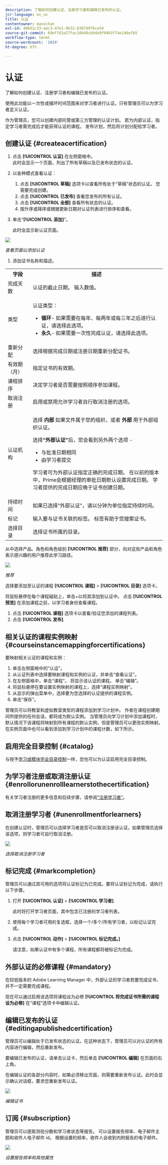 ```yaml
---
description: 了解如何创建认证、注册学习者和编辑已发布的认证。
jcr-language: en_us
title: 认证
contentowner: manochan
exl-id: 406d1c33-aac3-47e1-9b32-83874976ce54
source-git-commit: 69ef7d1e27fac3db49cbb4b9f9403f74e146efb5
workflow-type: tm+mt
source-wordcount: '1024'
ht-degree: 67%

---
```


# 认证

了解如何创建认证、注册学习者和编辑已发布的认证。

使用此功能以一次性或循环时间范围来对学习者进行认证。只有管理员可以为学习者定义认证。

作为管理员，您可以创建内部托管或第三方管理的认证计划。 若为内部认证，指定学习者需完成后才能获得认证的课程。 发布计划，然后将计划分配给学习者。

## 创建认证 {#createacertification}

1. 点击 **[!UICONTROL 认证]** 在左侧窗格中。\
   此时会显示一个页面，列出了所有草稿以及已发布状态的认证。

1. 以各种模式查看认证：

   1. 点击 **[!UICONTROL 草稿]** 选项卡以查看所有处于“草稿”状态的认证。 您需要完成创建。
   1. 点击 **[!UICONTROL 已发布]** 查看您发布的所有认证。
   1. 点击 **[!UICONTROL 全部]** 查看所有状态的认证。
   1. 按升序或降序或根据更新日期对认证列表进行排序和查看。

1. 单击“**[!UICONTROL 添加]**”。

   此时会显示新认证页面。

![](assets/add-new-certification.png)

*查看页面以添加认证*

1. 添加证书名称和描述。

<table>
 <tbody>
  <tr>
   <th>字段</th>
   <th>描述</th>
  </tr>
  <tr>
   <td>完成天数</td>
   <td>认证的截止日期。 输入数值。</td>
  </tr>
  <tr>
   <td>类型</td>
   <td>
    <p>认证类型：</p>
    <ul>
     <li><b>循环</b>- 如果需要在每年、每两年或每三年之后进行认证，请选择此选项。</li>
     <li><b>永久</b>- 如果需要一次性完成认证，请选择此选项。</li>
    </ul></td>
  </tr>
  <tr>
   <td>重新分配</td>
   <td>选择根据完成日期或注册日期重新分配证书。<br></td>
  </tr>
  <tr>
   <td>有效期（月） <br></td>
   <td>指定证书的有效期。</td>
  </tr>
  <tr>
   <td>课程排序<br></td>
   <td>决定学习者是否需要按照顺序参加课程。<br></td>
  </tr>
  <tr>
   <td>取消注册<br></td>
   <td>启用或禁用允许学习者自行取消注册的选项。</td>
  </tr>
  <tr>
   <td>认证机构<br></td>
   <td>
    <p>选择 <b>内部</b> 如果文件属于您的组织，或者 <b>外部</b> 用于外部组织认证。</p>
    <p>选择<b>“外部认证”</b>后，您会看到另外两个选项 -</p>
    <ul>
     <li>与批准日期相同<br></li>
     <li>由学习者提交<br></li>
    </ul>
    <p>学习者可为外部认证指定正确的完成日期。 在以前的版本中，Prime会根据经理的审批日期默认设置完成日期。 学习者提供的完成日期应晚于证书创建日期<span>。</span></p></td>
  </tr>
  <tr>
   <td>持续时间</td>
   <td>如果已选择“外部认证”，请以分钟为单位指定持续时间。</td>
  </tr>
  <tr>
   <td>标记</td>
   <td>输入要与证书关联的标签。 标签有助于您搜索证书。</td>
  </tr>
  <tr>
   <td>选择目录<br></td>
   <td>选择证书所属的目录。</td>
  </tr>
 </tbody>
</table>

从中选择产品、角色和角色级别 **[!UICONTROL 推荐]** 部分，向对这些产品和角色表示感兴趣的用户推荐此学习路径。

![](assets/recommend-for.png)

*推荐*

选择要添加至认证的课程 **[!UICONTROL 课程]** > **[!UICONTROL 目录]** 选项卡。

将鼠标悬停在每个课程磁贴上，单击+以将其添加到认证中。 点击 **[!UICONTROL 预览]** 在添加课程之前，以学习者身份查看课程。

1. 点击 **[!UICONTROL 课程]** 选项卡以查看/验证您添加的课程列表。
1. 点击 **[!UICONTROL 发布]**.

## 相关认证的课程实例映射 {#courseinstancemappingforcertifications}

要映射相关认证的课程和实例：

1. 单击左侧窗格中的“认证”。
1. 从认证列表中选择要映射课程和实例的认证，并单击“查看认证”。
1. 在左侧窗格中，单击“课程”。 将显示该认证的课程。 单击“编辑”。
1. 将鼠标悬停在要设置实例映射的课程上，选择“课程实例映射”。
1. 从显示的弹出菜单中，选择要为您选择的认证提供的课程实例。
1. 单击“保存”。

管理员可以将教室和虚拟教室类型的课程添加到学习计划中。 作者在课程创建期间所提供的任何会话，都将成为默认实例。 当管理员向学习计划中添加课程时，默认情况下该课程将映射到所有课程的默认实例，但是管理员可以更改实例映射。 在实例页面中也可以看到添加到学习计划中的课程计数，如下所示。

## 启用完全目录控制 {#catalog}

与授予[学习或模块完全目录控制](shared-catalog-full-control.md)一样，您也可以为认证启用完全目录控制。

## 为学习者注册或取消注册认证 {#enrollorunenrolllearnerstothecertification}

有关学习者注册的更多信息和后续步骤，请参阅[“注册学习者”](courses.md#main-pars_header_1058138132)。

## 取消注册学习者 {#unenrollmentforlearners}

在创建认证时，管理员可以选择学习者是否可以取消注册该认证。如果管理员选择该选项，则学习者可自行取消注册。

![](assets/unenrollment.png)

*选择取消注册学习者*

## 标记完成 {#markcompletion}

管理员可以通过其可用的选项将认证标记为已完成。要将认证标记为完成，请执行以下步骤。

1. 打开 **[!UICONTROL 认证]** > **[!UICONTROL 学习者]**.

   此时将打开学习者页面，其中包含已注册的学习者列表。

1. 使用每个学习者可用的复选框，选择一个/多个/所有学习者，以标记认证完成。
1. 点击  **[!UICONTROL 动作]** > **[!UICONTROL 标记完成。]**

   请注意，如果认证中有多个课程，所有课程都将被标记为完成。

## 外部认证的必修课程 {#mandatory}

在较低版本的 Adobe Learning Manager 中，外部认证的学习者若要完成证书，并不一定需要完成课程。

现在可以通过启用该选项将课程设为必修 **[!UICONTROL 将完成证书所需的课程设为必修]** 在“课程”选项卡中编辑认证。

## 编辑已发布的认证 {#editingapublishedcertification}

管理员可以编辑处于已发布状态的认证。在这种状态下，管理员可以对认证的所有内容进行编辑，然后重新发布。

要编辑已发布的认证，请单击认证卡，然后单击 **[!UICONTROL 编辑]** 在页面的右上角。

在编辑认证的各部分内容时，如果必须移出页面，则需要重新发布认证。此时会显示确认对话框，要求您重新发布认证。

![](assets/edit-a-certificate.png)

*编辑证书*

## 订阅 {#subscription}

管理员可以提取测验分数和学习者状态等报告。 可以设置报告频率、电子邮件主题和收件人电子邮件 id。 根据设置的频率，收件人会收到内附报告的电子邮件。

![](assets/report-subscription.jpeg)

*设置报告频率和其他属性*
